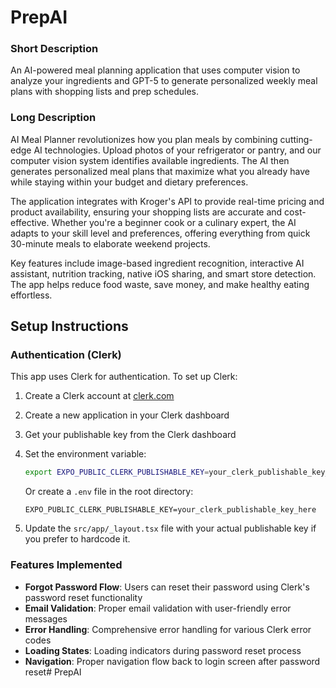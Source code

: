 # PrepAI

### Short Description
An AI-powered meal planning application that uses computer vision to analyze your ingredients and GPT-5 to generate personalized weekly meal plans with shopping lists and prep schedules.

### Long Description
AI Meal Planner revolutionizes how you plan meals by combining cutting-edge AI technologies. Upload photos of your refrigerator or pantry, and our computer vision system identifies available ingredients. The AI then generates personalized meal plans that maximize what you already have while staying within your budget and dietary preferences.

The application integrates with Kroger's API to provide real-time pricing and product availability, ensuring your shopping lists are accurate and cost-effective. Whether you're a beginner cook or a culinary expert, the AI adapts to your skill level and preferences, offering everything from quick 30-minute meals to elaborate weekend projects.

Key features include image-based ingredient recognition, interactive AI assistant, nutrition tracking, native iOS sharing, and smart store detection. The app helps reduce food waste, save money, and make healthy eating effortless.

## Setup Instructions

### Authentication (Clerk)

This app uses Clerk for authentication. To set up Clerk:

1. Create a Clerk account at [clerk.com](https://clerk.com)
2. Create a new application in your Clerk dashboard
3. Get your publishable key from the Clerk dashboard
4. Set the environment variable:
   ```bash
   export EXPO_PUBLIC_CLERK_PUBLISHABLE_KEY=your_clerk_publishable_key_here
   ```
   
   Or create a `.env` file in the root directory:
   ```
   EXPO_PUBLIC_CLERK_PUBLISHABLE_KEY=your_clerk_publishable_key_here
   ```

5. Update the `src/app/_layout.tsx` file with your actual publishable key if you prefer to hardcode it.

### Features Implemented

- **Forgot Password Flow**: Users can reset their password using Clerk's password reset functionality
- **Email Validation**: Proper email validation with user-friendly error messages
- **Error Handling**: Comprehensive error handling for various Clerk error codes
- **Loading States**: Loading indicators during password reset process
- **Navigation**: Proper navigation flow back to login screen after password reset# PrepAI
